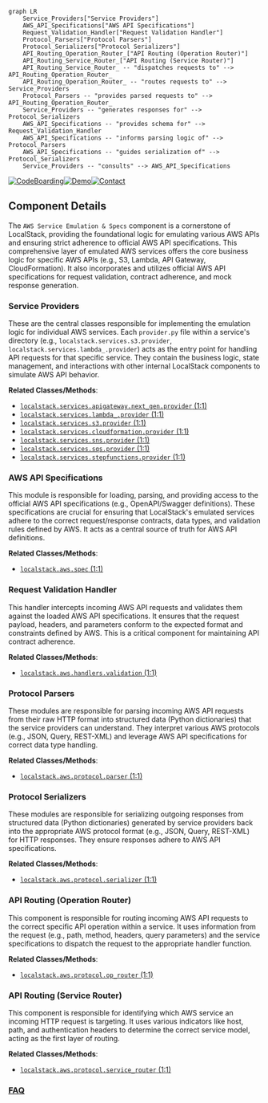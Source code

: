 ```mermaid
graph LR
    Service_Providers["Service Providers"]
    AWS_API_Specifications["AWS API Specifications"]
    Request_Validation_Handler["Request Validation Handler"]
    Protocol_Parsers["Protocol Parsers"]
    Protocol_Serializers["Protocol Serializers"]
    API_Routing_Operation_Router_["API Routing (Operation Router)"]
    API_Routing_Service_Router_["API Routing (Service Router)"]
    API_Routing_Service_Router_ -- "dispatches requests to" --> API_Routing_Operation_Router_
    API_Routing_Operation_Router_ -- "routes requests to" --> Service_Providers
    Protocol_Parsers -- "provides parsed requests to" --> API_Routing_Operation_Router_
    Service_Providers -- "generates responses for" --> Protocol_Serializers
    AWS_API_Specifications -- "provides schema for" --> Request_Validation_Handler
    AWS_API_Specifications -- "informs parsing logic of" --> Protocol_Parsers
    AWS_API_Specifications -- "guides serialization of" --> Protocol_Serializers
    Service_Providers -- "consults" --> AWS_API_Specifications
```
[![CodeBoarding](https://img.shields.io/badge/Generated%20by-CodeBoarding-9cf?style=flat-square)](https://github.com/CodeBoarding/GeneratedOnBoardings)[![Demo](https://img.shields.io/badge/Try%20our-Demo-blue?style=flat-square)](https://www.codeboarding.org/demo)[![Contact](https://img.shields.io/badge/Contact%20us%20-%20contact@codeboarding.org-lightgrey?style=flat-square)](mailto:contact@codeboarding.org)

## Component Details

The `AWS Service Emulation & Specs` component is a cornerstone of LocalStack, providing the foundational logic for emulating various AWS APIs and ensuring strict adherence to official AWS API specifications. This comprehensive layer of emulated AWS services offers the core business logic for specific AWS APIs (e.g., S3, Lambda, API Gateway, CloudFormation). It also incorporates and utilizes official AWS API specifications for request validation, contract adherence, and mock response generation.

### Service Providers
These are the central classes responsible for implementing the emulation logic for individual AWS services. Each `provider.py` file within a service's directory (e.g., `localstack.services.s3.provider`, `localstack.services.lambda_.provider`) acts as the entry point for handling API requests for that specific service. They contain the business logic, state management, and interactions with other internal LocalStack components to simulate AWS API behavior.


**Related Classes/Methods**:

- <a href="https://github.com/localstack/localstack/blob/master/localstack-core/localstack/services/apigateway/next_gen/provider.py#L1-L1" target="_blank" rel="noopener noreferrer">`localstack.services.apigateway.next_gen.provider` (1:1)</a>
- <a href="https://github.com/localstack/localstack/blob/master/localstack-core/localstack/services/lambda_/provider.py#L1-L1" target="_blank" rel="noopener noreferrer">`localstack.services.lambda_.provider` (1:1)</a>
- <a href="https://github.com/localstack/localstack/blob/master/localstack-core/localstack/services/s3/provider.py#L1-L1" target="_blank" rel="noopener noreferrer">`localstack.services.s3.provider` (1:1)</a>
- <a href="https://github.com/localstack/localstack/blob/master/localstack-core/localstack/services/cloudformation/provider.py#L1-L1" target="_blank" rel="noopener noreferrer">`localstack.services.cloudformation.provider` (1:1)</a>
- <a href="https://github.com/localstack/localstack/blob/master/localstack-core/localstack/services/sns/provider.py#L1-L1" target="_blank" rel="noopener noreferrer">`localstack.services.sns.provider` (1:1)</a>
- <a href="https://github.com/localstack/localstack/blob/master/localstack-core/localstack/services/sqs/provider.py#L1-L1" target="_blank" rel="noopener noreferrer">`localstack.services.sqs.provider` (1:1)</a>
- <a href="https://github.com/localstack/localstack/blob/master/localstack-core/localstack/services/stepfunctions/provider.py#L1-L1" target="_blank" rel="noopener noreferrer">`localstack.services.stepfunctions.provider` (1:1)</a>


### AWS API Specifications
This module is responsible for loading, parsing, and providing access to the official AWS API specifications (e.g., OpenAPI/Swagger definitions). These specifications are crucial for ensuring that LocalStack's emulated services adhere to the correct request/response contracts, data types, and validation rules defined by AWS. It acts as a central source of truth for AWS API definitions.


**Related Classes/Methods**:

- <a href="https://github.com/localstack/localstack/blob/master/localstack-core/localstack/aws/spec.py#L1-L1" target="_blank" rel="noopener noreferrer">`localstack.aws.spec` (1:1)</a>


### Request Validation Handler
This handler intercepts incoming AWS API requests and validates them against the loaded AWS API specifications. It ensures that the request payload, headers, and parameters conform to the expected format and constraints defined by AWS. This is a critical component for maintaining API contract adherence.


**Related Classes/Methods**:

- <a href="https://github.com/localstack/localstack/blob/master/localstack-core/localstack/aws/handlers/validation.py#L1-L1" target="_blank" rel="noopener noreferrer">`localstack.aws.handlers.validation` (1:1)</a>


### Protocol Parsers
These modules are responsible for parsing incoming AWS API requests from their raw HTTP format into structured data (Python dictionaries) that the service providers can understand. They interpret various AWS protocols (e.g., JSON, Query, REST-XML) and leverage AWS API specifications for correct data type handling.


**Related Classes/Methods**:

- <a href="https://github.com/localstack/localstack/blob/master/localstack-core/localstack/aws/protocol/parser.py#L1-L1" target="_blank" rel="noopener noreferrer">`localstack.aws.protocol.parser` (1:1)</a>


### Protocol Serializers
These modules are responsible for serializing outgoing responses from structured data (Python dictionaries) generated by service providers back into the appropriate AWS protocol format (e.g., JSON, Query, REST-XML) for HTTP responses. They ensure responses adhere to AWS API specifications.


**Related Classes/Methods**:

- <a href="https://github.com/localstack/localstack/blob/master/localstack-core/localstack/aws/protocol/serializer.py#L1-L1" target="_blank" rel="noopener noreferrer">`localstack.aws.protocol.serializer` (1:1)</a>


### API Routing (Operation Router)
This component is responsible for routing incoming AWS API requests to the correct specific API operation within a service. It uses information from the request (e.g., path, method, headers, query parameters) and the service specifications to dispatch the request to the appropriate handler function.


**Related Classes/Methods**:

- <a href="https://github.com/localstack/localstack/blob/master/localstack-core/localstack/aws/protocol/op_router.py#L1-L1" target="_blank" rel="noopener noreferrer">`localstack.aws.protocol.op_router` (1:1)</a>


### API Routing (Service Router)
This component is responsible for identifying which AWS service an incoming HTTP request is targeting. It uses various indicators like host, path, and authentication headers to determine the correct service model, acting as the first layer of routing.


**Related Classes/Methods**:

- <a href="https://github.com/localstack/localstack/blob/master/localstack-core/localstack/aws/protocol/service_router.py#L1-L1" target="_blank" rel="noopener noreferrer">`localstack.aws.protocol.service_router` (1:1)</a>




### [FAQ](https://github.com/CodeBoarding/GeneratedOnBoardings/tree/main?tab=readme-ov-file#faq)